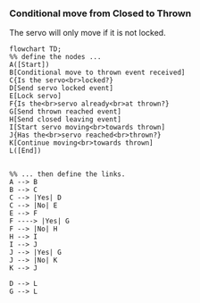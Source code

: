 ### Conditional move from Closed to Thrown

The servo will only move if it is not locked.

``` mermaid
flowchart TD;
%% define the nodes ...
A([Start])
B[Conditional move to thrown event received]
C{Is the servo<br>locked?}
D[Send servo locked event]
E[Lock servo]
F{Is the<br>servo already<br>at thrown?}
G[Send thrown reached event]
H[Send closed leaving event]
I[Start servo moving<br>towards thrown]
J{Has the<br>servo reached<br>thrown?}
K[Continue moving<br>towards thrown]
L([End])


%% ... then define the links.
A --> B
B --> C
C --> |Yes| D
C --> |No| E
E --> F
F ----> |Yes| G
F --> |No| H
H --> I
I --> J
J --> |Yes| G
J --> |No| K
K --> J

D --> L
G --> L




```
